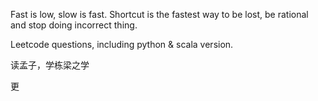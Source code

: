 Fast is low, slow is fast. 
Shortcut is the fastest way to be lost, be rational and stop doing incorrect thing. 


Leetcode questions, including python & scala version. 


读孟子，学栋梁之学

更